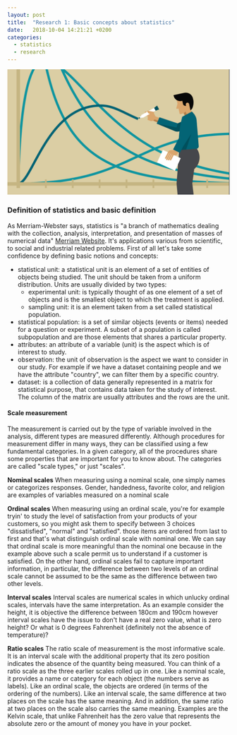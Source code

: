 ```yaml
---
layout: post
title:  "Research 1: Basic concepts about statistics"
date:   2018-10-04 14:21:21 +0200
categories:
  - statistics
  - research
---
```

![statistics][statistics]


### Definition of statistics and basic definition
As Merriam-Webster says, statistics is "a branch of mathematics dealing with the collection, analysis, interpretation, and presentation of masses of numerical data" [Merriam Website][merr-web].
It's applications various from scientific, to social and industrial related problems.
First of all let's take some confidence by defining basic notions and concepts:
- statistical unit: a statistical unit is an element of a set of entities of objects being studied. The unit should be taken from a uniform distribution.
Units are usually divided by two types:
  - experimental unit: is typically thought of as one element of a set of objects and is the smallest object to which the treatment is applied.
  - sampling unit: it is an element taken from a set called statistical population.
- statistical population: is a set of similar objects (events or items) needed for a question or experiment. A subset of a population is called subpopulation and are those elements that shares a particular property.
- attributes: an attribute of a variable (unit) is the aspect which is of interest to study.
- observation: the unit of observation is the aspect we want to consider in our study. For example if we have a dataset containing people and we have the attribute "country", we can filter them by a specific country.
- dataset: is a collection of data generally represented in a matrix for statistical
purpose, that contains data taken for the study of interest. The column of the matrix
are usually attributes and the rows are the unit.


#### Scale measurement
The measurement is carried out by the type of variable involved in the analysis,
 different types are measured differently. Although procedures for measurement differ in many ways, they can be classified using a few fundamental categories. In a given category, all of the procedures share some properties that are important for you to know about. The categories are called "scale types," or just "scales".

 **Nominal scales**
 When measuring using a nominal scale, one simply names or categorizes responses. Gender, handedness, favorite color, and religion are examples of variables measured on a nominal scale

 **Ordinal scales**
 When measuring using an ordinal scale, you're for example tryin' to study the level
 of satisfaction from your products of your customers, so you might ask them to
  specify between 3 choices "dissatisfied", "normal" and "satisfied". those items are ordered from last to first
   and that's what distinguish ordinal scale with nominal one. We can say that
  ordinal scale is more meaningful than the nominal one because in the example above
  such a scale permit us to understand if a customer is satisfied. On the other hand, ordinal scales fail to capture important information, in particular, the difference between two levels of an ordinal scale cannot be assumed to be the same as the difference between two other levels.

 **Interval scales**
Interval scales are numerical scales in which unlucky ordinal scales, intervals have the same interpretation.
As an example consider the height, it is objective the difference between 180cm and
190cm however interval scales have the issue to don't have a real zero value, what is zero height?
Or what is 0 degrees Fahrenheit (definitely not the absence of temperature)?

**Ratio scales**
The ratio scale of measurement is the most informative scale. It is an interval scale with the additional property that its zero position indicates the absence of the quantity being measured.
You can think of a ratio scale as the three earlier scales rolled up in one. Like a nominal scale, it provides a name or category for each object (the numbers serve as labels). Like an ordinal scale, the objects are ordered (in terms of the ordering of the numbers). Like an interval scale, the same difference at two places on the scale has the same meaning. And in addition, the same ratio at two places on the scale also carries the same meaning.
Examples are the Kelvin scale, that unlike Fahrenheit has the zero value that
represents the absolute zero or the amount of money you have in your pocket.




[merr-web]: https://www.merriam-webster.com/dictionary/statistics

[statistics]: /assets/statistics.jpg
